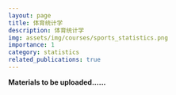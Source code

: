 ```yaml
---
layout: page
title: 体育统计学
description: 体育统计学
img: assets/img/courses/sports_statistics.png
importance: 1
category: statistics
related_publications: true
---
```


**Materials to be uploaded......**